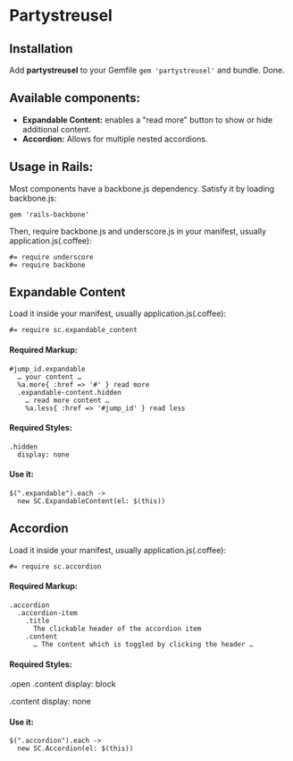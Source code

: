 # Partystreusel

## Installation
Add **partystreusel** to your Gemfile `gem 'partystreusel'` and bundle. Done.

## Available components:
  * **Expandable Content:** enables a "read more" button to show or hide additional content.
  * **Accordion:** Allows for multiple nested accordions.

## Usage in Rails:
Most components have a backbone.js dependency. Satisfy it by loading backbone.js:

    gem 'rails-backbone'

Then, require backbone.js and underscore.js in your manifest, usually application.js(.coffee):

    #= require underscore
    #= require backbone

## Expandable Content

Load it inside your manifest, usually application.js(.coffee):

    #= require sc.expandable_content

#### Required Markup:

    #jump_id.expandable
      … your content …
      %a.more{ :href => '#' } read more
      .expandable-content.hidden
        … read more content …
        %a.less{ :href => '#jump_id' } read less

#### Required Styles:

    .hidden
      display: none

#### Use it:

    $(".expandable").each ->
      new SC.ExpandableContent(el: $(this))

## Accordion

Load it inside your manifest, usually application.js(.coffee):

    #= require sc.accordion

#### Required Markup:

    .accordion
      .accordion-item
        .title
          The clickable header of the accordion item
        .content
          … The content which is toggled by clicking the header …

#### Required Styles:

  .open .content
    display: block

  .content
    display: none

#### Use it:

    $(".accordion").each ->
      new SC.Accordion(el: $(this))